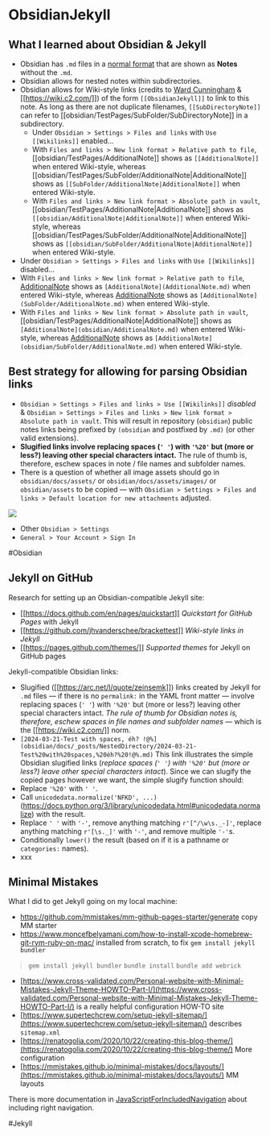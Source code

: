 # ObsidianJekyll

## What I learned about Obsidian & Jekyll

- Obsidian has `.md` files in a [normal format](https://www.markdownguide.org/tools/obsidian/) that are shown as **Notes** without the `.md`.
- Obsidian allows for nested notes within subdirectories.
- Obsidian allows for Wiki-style links (credits to [Ward Cunningham](https://en.wikipedia.org/wiki/Ward_Cunningham) & [[https://wiki.c2.com/]]) of the form `[[ObsidianJekyll]]` to link to this note. As long as there are not duplicate filenames, `[[SubDirectoryNote]]` can refer to [[obsidian/TestPages/SubFolder/SubDirectoryNote]] in a subdirectory. 
  - Under `Obsidian > Settings > Files and links` with `Use [[Wikilinks]]` enabled...
   - With `Files and links > New link format > Relative path to file`, [[obsidian/TestPages/AdditionalNote]] shows as `[[AdditionalNote]]` when entered Wiki-style, whereas [[obsidian/TestPages/SubFolder/AdditionalNote|AdditionalNote]] shows as `[[SubFolder/AdditionalNote|AdditionalNote]]` when entered Wiki-style.
   - With `Files and links > New link format > Absolute path in vault`, [[obsidian/TestPages/AdditionalNote|AdditionalNote]] shows as `[[obsidian/AdditionalNote|AdditionalNote]]` when entered Wiki-style, whereas [[obsidian/TestPages/SubFolder/AdditionalNote|AdditionalNote]] shows as `[[obsidian/SubFolder/AdditionalNote|AdditionalNote]]` when entered Wiki-style.
 - Under `Obsidian > Settings > Files and links` with `Use [[Wikilinks]]` disabled...
  - With `Files and links > New link format > Relative path to file`, [AdditionalNote](obsidian/TestPages/AdditionalNote.md) shows as `[AdditionalNote](AdditionalNote.md)` when entered Wiki-style, whereas [AdditionalNote](obsidian/TestPages/SubFolder/AdditionalNote.md) shows as `[AdditionalNote](SubFolder/AdditionalNote.md)` when entered Wiki-style.
  - With `Files and links > New link format > Absolute path in vault`, [[obsidian/TestPages/AdditionalNote|AdditionalNote]] shows as `[AdditionalNote](obsidian/AdditionalNote.md)` when entered Wiki-style, whereas [AdditionalNote](obsidian/TestPages/SubFolder/AdditionalNote.md) shows as `[AdditionalNote](obsidian/SubFolder/AdditionalNote.md)` when entered Wiki-style.
  
## Best strategy for allowing for parsing Obsidian links

- `Obsidian > Settings > Files and links > Use [[Wikilinks]]` *disabled* & `Obsidian > Settings > Files and links > New link format > Absolute path in vault`. This will result in repository (`obsidian`) public notes links being prefixed by `(obsidian` and postfixed by `.md)` (or other valid extensions).
- **Slugified links involve replacing spaces (`' '`) with `'%20'` but (more or less?) leaving other special characters intact.** The rule of thumb is, therefore, eschew spaces in note / file names and subfolder names.
- There is a question of whether all image assets should go in `obsidian/docs/assets/` or `obsidian/docs/assets/images/` or `obsidian/assets` to be copied — with `Obsidian > Settings > Files and links > Default location for new attachments` adjusted.

![](obsidian/assets/obsidian/Pasted%20image%2020240324105650.png)

- Other `Obsidian > Settings`
 - `General > Your Account > Sign In`

#Obsidian

## Jekyll on GitHub

Research for setting up an Obsidian-compatible Jekyll site:

- [[https://docs.github.com/en/pages/quickstart]] *Quickstart for GitHub Pages* with Jekyll
- [[https://github.com/jhvanderschee/brackettest]] *Wiki-style links in Jekyll*
- [[https://pages.github.com/themes/]] *Supported themes* for Jekyll on GitHub pages

Jekyll-compatible Obsidian links:

- Slugified ([[https://arc.net/l/quote/zeinsemk]]) links created by Jekyll for `.md` files — if there is no `permalink:` in the YAML front matter — involve replacing spaces (`' '`) with `'%20'` but (more or less?) leaving other special characters intact. *The rule of thumb for Obsidian notes is, therefore, eschew spaces in file names and subfolder names* &mdash; which is the [[https://wiki.c2.com/]] norm.
- `[2024-03-21-Test with spaces, éh? !@%](obsidian/docs/_posts/NestedDirectory/2024-03-21-Test%20with%20spaces,%20éh?%20!@%.md)` This link illustrates the simple Obsidian slugified links (*replace spaces (`' '`) with `'%20'` but (more or less?) leave other special characters intact*). Since we can slugify the copied pages however we want, the simple slugify function should:
 - Replace `'%20'` with `' '`.
 - Call `unicodedata.normalize('NFKD', ...)` (https://docs.python.org/3/library/unicodedata.html#unicodedata.normalize) with the result.
 - Replace `' '` with `'-'`, remove anything matching `r'[^/\w\s._-]'`, replace anything matching `r'[\s._]'` with `'-'`, and remove multiple `'-'`s.
 - Conditionally `lower()` the result (based on if it is a pathname or `categories:`  names).
- xxx
## Minimal Mistakes

What I did to get Jekyll going on my local machine:

- https://github.com/mmistakes/mm-github-pages-starter/generate copy MM starter
- https://www.moncefbelyamani.com/how-to-install-xcode-homebrew-git-rvm-ruby-on-mac/ installed from scratch, to fix `gem install jekyll bundler`

> `gem install jekyll bundler`
> `bundle install`
> `bundle add webrick`

- [https://www.cross-validated.com/Personal-website-with-Minimal-Mistakes-Jekyll-Theme-HOWTO-Part-I/](https://www.cross-validated.com/Personal-website-with-Minimal-Mistakes-Jekyll-Theme-HOWTO-Part-I/) is a really helpful configuration HOW-TO site
- [https://www.supertechcrew.com/setup-jekyll-sitemap/](https://www.supertechcrew.com/setup-jekyll-sitemap/) describes `sitemap.xml`
- [https://renatogolia.com/2020/10/22/creating-this-blog-theme/](https://renatogolia.com/2020/10/22/creating-this-blog-theme/) More configuration
- [https://mmistakes.github.io/minimal-mistakes/docs/layouts/](https://mmistakes.github.io/minimal-mistakes/docs/layouts/) MM layouts

There is more documentation in [JavaScriptForIncludedNavigation](obsidian/Obsidian%20&%20Jekyll/JavaScriptForIncludedNavigation.md) about including right navigation.

#Jekyll